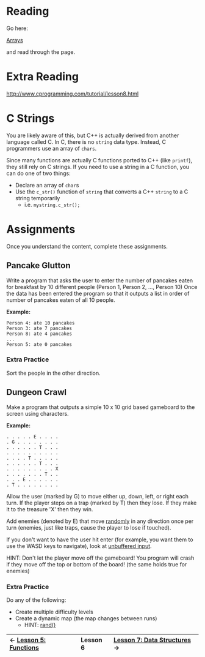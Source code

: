 # Reading #

Go here:

[Arrays](http://www.cplusplus.com/doc/tutorial/arrays/)

and read through the page.

# Extra Reading #

http://www.cprogramming.com/tutorial/lesson8.html

# C Strings #

You are likely aware of this, but C++ is actually derived from another language called C. In C, there is no `string` data type. Instead, C programmers use an array of `chars`.

Since many functions are actually C functions ported to C++ (like `printf`), they still rely on C strings. If you need to use a string in a C function, you can do one of two things:

  * Declare an array of `char`s
  * Use the `c_str()` function of `string` that converts a C++ `string` to a C string temporarily
    * i.e. `mystring.c_str();`

# Assignments #

Once you understand the content, complete these assignments.

## Pancake Glutton ##

Write a program that asks the user to enter the number of pancakes eaten for breakfast by 10 different people (Person 1, Person 2, ..., Person 10)
Once the data has been entered the program so that it outputs a list in order of number of pancakes eaten of all 10 people.

**Example:**
```
Person 4: ate 10 pancakes
Person 3: ate 7 pancakes
Person 8: ate 4 pancakes
...
Person 5: ate 0 pancakes
```

### Extra Practice ###

Sort the people in the other direction.

## Dungeon Crawl ##

Make a program that outputs a simple 10 x 10 grid based gameboard to the screen using characters.

**Example:**
```
. . . . . E . . . .
. G . . . . . . . .
. . . . . . T . . .
. . . . . . . . . .
. . . . T . . . . .
. . . . . . T . . .
. . . . . . . . . X
. . . . . . . T . .
. . . E . . . . . .
. T . . . . . . . .
```


Allow the user (marked by G) to move either up, down, left, or right each turn. If the player steps on a trap (marked by T) then they lose. If they make it to the treasure 'X' then they win.

Add enemies (denoted by E) that move [randomly](CPP_TipsAndTricks#Random_Numbers.md) in any direction once per turn (enemies, just like traps, cause the player to lose if touched).

If you don't want to have the user hit enter (for example, you want them to use the WASD keys to navigate), look at [unbuffered input](CPP_TipsAndTricks#Reading_from_Unbuffered_Input.md).

HINT: Don't let the player move off the gameboard! You program will crash if they move off the top or bottom of the board!
(the same holds true for enemies)

### Extra Practice ###
Do any of the following:

  * Create multiple difficulty levels
  * Create a dynamic map (the map changes between runs)
    * HINT: [rand()](CPP_TipsAndTricks#Random_Numbers.md)

| ← [Lesson 5: Functions](CPP_Lesson5.md) | **Lesson 6** | [Lesson 7: Data Structures](CPP_Lesson7.md) → |
|:------------------------------------------|:-------------|:------------------------------------------------|